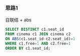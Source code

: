 ### 思路1

自联结 + abs

```sql
SELECT DISTINCT c1.seat_id
FROM cinema c1 JOIN cinema c2
ON ABS(c1.seat_id-c2.seat_id)=1
WHERE c1.free=1 AND c2.free=1
ORDER BY c1.seat_id;
```
